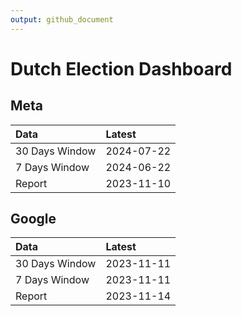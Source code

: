 ```yaml
---
output: github_document
---
```


# Dutch Election Dashboard



## Meta


|Data           |Latest     |
|:--------------|:----------|
|30 Days Window |2024-07-22 |
|7 Days Window  |2024-06-22 |
|Report         |2023-11-10 |

## Google


|Data           |Latest     |
|:--------------|:----------|
|30 Days Window |2023-11-11 |
|7 Days Window  |2023-11-11 |
|Report         |2023-11-14 |
